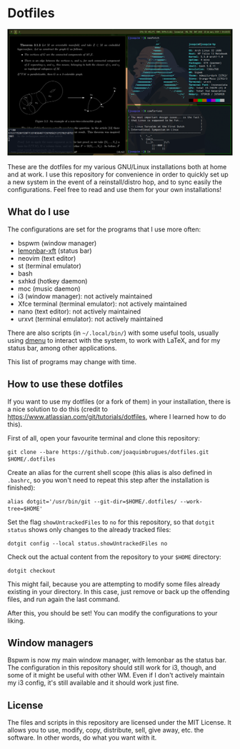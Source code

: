 # Dotfiles

![Screenshot of my desktop](https://github.com/joaquimbrugues/dotfiles/raw/master/screenshots/scrot-19-03-2020.png)

These are the dotfiles for my various GNU/Linux installations both at home and at work. I use this repository for convenience in order to quickly set up a new system in the event of a reinstall/distro hop, and to sync easily the configurations. Feel free to read and use them for your own installations!

## What do I use

The configurations are set for the programs that I use more often:

- bspwm (window manager)
- [lemonbar-xft](https://github.com/freundTech/bar) (status bar)
- neovim (text editor)
- st (terminal emulator)
- bash
- sxhkd (hotkey daemon)
- moc (music daemon)
- i3 (window manager): not actively maintained
- Xfce terminal (terminal emulator): not actively maintained
- nano (text editor): not actively maintained
- urxvt (terminal emulator): not actively maintained

There are also scripts (in `~/.local/bin/`) with some useful tools, usually using [dmenu](https://tools.suckless.org/dmenu/) to interact with the system, to work with LaTeX, and for my status bar, among other applications.

This list of programs may change with time.

## How to use these dotfiles

If you want to use my dotfiles (or a fork of them) in your installation, there is a nice solution to do this (credit to https://www.atlassian.com/git/tutorials/dotfiles, where I learned how to do this).

First of all, open your favourite terminal and clone this repository:

```
git clone --bare https://github.com/joaquimbrugues/dotfiles.git $HOME/.dotfiles
```

Create an alias for the current shell scope (this alias is also defined in `.bashrc`, so you won't need to repeat this step after the installation is finished):

```
alias dotgit='/usr/bin/git --git-dir=$HOME/.dotfiles/ --work-tree=$HOME'
```
Set the flag `showUntrackedFiles` to `no` for this repository, so that `dotgit status` shows only changes to the already tracked files:

```
dotgit config --local status.showUntrackedFiles no
```

Check out the actual content from the repository to your `$HOME` directory:

```
dotgit checkout
```

This might fail, because you are attempting to modify some files already existing in your directory. In this case, just remove or back up the offending files, and run again the last command.

After this, you should be set! You can modify the configurations to your liking.

## Window managers

Bspwm is now my main window manager, with lemonbar as the status bar. The configuration in this repository should still work for i3, though, and some of it might be useful with other WM. Even if I don't actively maintain my i3 config, it's still available and it should work just fine.

## License

The files and scripts in this repository are licensed under the MIT License. It allows you to use, modify, copy, distribute, sell, give away, etc. the software. In other words, do what you want with it.

